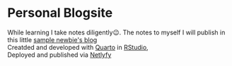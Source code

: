 # Personal Blogsite

While learning I take notes diligently😉. The notes to myself I will publish in this little <a href="https://sultanov.blog" target="_blank">sample newbie's blog</a>
<br>Creatded and developed with [Quarto](https://quarto.org/) in [RStudio](https://posit.co/download/rstudio-desktop/),
<br>Deployed and published via [Netlyfy](https://www.netlify.com/)
